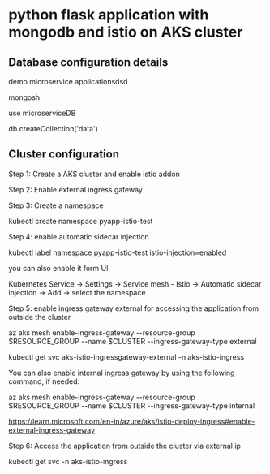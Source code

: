 # python flask application with mongodb and istio on AKS cluster

Database configuration details
-------------------------------
demo microservice applicationsdsd

mongosh

use microserviceDB

db.createCollection('data')


Cluster configuration
-------------------------------
Step 1: Create a AKS cluster and enable istio addon

Step 2: Enable external ingress gateway

Step 3: Create a namespace

kubectl create namespace pyapp-istio-test

Step 4: enable automatic sidecar injection

kubectl label namespace pyapp-istio-test istio-injection=enabled

you can also enable it form UI 

Kubernetes Service -> Settings -> Service mesh - Istio -> Automatic sidecar injection -> Add -> select the namespace

Step 5: enable ingress gateway external for accessing the application from outside the cluster

az aks mesh enable-ingress-gateway --resource-group $RESOURCE_GROUP --name $CLUSTER --ingress-gateway-type external

kubectl get svc aks-istio-ingressgateway-external -n aks-istio-ingress

You can also enable internal ingress gateway by using the following command, if needed:

az aks mesh enable-ingress-gateway --resource-group $RESOURCE_GROUP --name $CLUSTER --ingress-gateway-type internal

https://learn.microsoft.com/en-in/azure/aks/istio-deploy-ingress#enable-external-ingress-gateway

Step 6: Access the application from outside the cluster via external ip

kubectl get svc -n aks-istio-ingress
